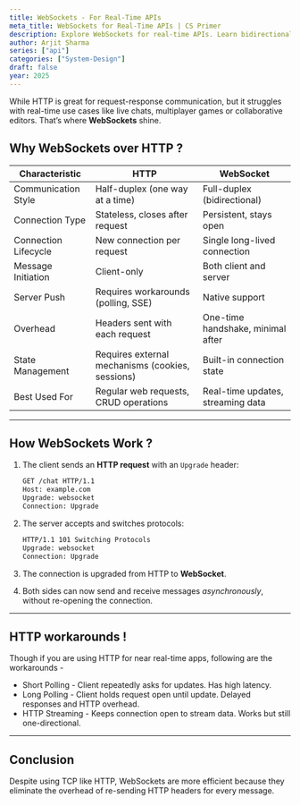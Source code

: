 ```yaml
---
title: WebSockets - For Real-Time APIs
meta_title: WebSockets for Real-Time APIs | CS Primer
description: Explore WebSockets for real-time APIs. Learn bidirectional communication for dynamic web apps in CS.
author: Arjit Sharma
series: ["api"]
categories: ["System-Design"]
draft: false
year: 2025
---
```


While HTTP is great for request-response communication, but  it struggles with real-time use cases like live chats, multiplayer games or collaborative editors.
That’s where **WebSockets** shine.

## Why WebSockets over HTTP ?

| **Characteristic** | **HTTP** | **WebSocket** |
| --- | --- | --- |
| Communication Style | Half-duplex (one way at a time) | Full-duplex (bidirectional) |
| Connection Type | Stateless, closes after request | Persistent, stays open |
| Connection Lifecycle | New connection per request | Single long-lived connection |
| Message Initiation | Client-only | Both client and server |
| Server Push | Requires workarounds (polling, SSE) | Native support |
| Overhead | Headers sent with each request | One-time handshake, minimal after |
| State Management | Requires external mechanisms (cookies, sessions) | Built-in connection state |
| Best Used For | Regular web requests, CRUD operations | Real-time updates, streaming data |

---

## How WebSockets Work ?

1. The client sends an **HTTP request** with an `Upgrade` header:
    
    ```sh
    GET /chat HTTP/1.1
    Host: example.com
    Upgrade: websocket
    Connection: Upgrade
    ```
    
2. The server accepts and switches protocols:
    
    ```sh
    HTTP/1.1 101 Switching Protocols
    Upgrade: websocket
    Connection: Upgrade
    ```
    
3. The connection is upgraded from HTTP to **WebSocket**.
4. Both sides can now send and receive messages *asynchronously*, without re-opening the connection.

---

## HTTP workarounds !

Though if you are using HTTP for near real-time apps, following are the workarounds - 

- Short Polling - Client repeatedly asks for updates. Has high latency.
- Long Polling - Client holds request open until update. Delayed responses and HTTP overhead.
- HTTP Streaming - Keeps connection open to stream data. Works but still one-directional.

---

## Conclusion

Despite using TCP like HTTP, WebSockets are more efficient because they eliminate the overhead of re-sending HTTP headers for every message.